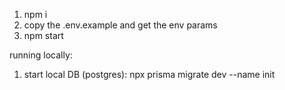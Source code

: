 1. npm i
2. copy the .env.example and get the env params
3. npm start

running locally:

1. start local DB (postgres):
   npx prisma migrate dev --name init
